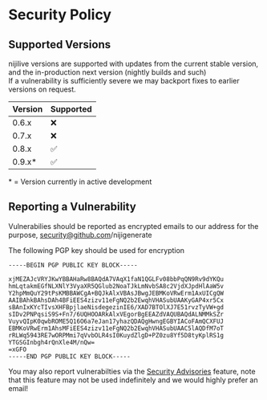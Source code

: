 # Security Policy

## Supported Versions

nijilive versions are supported with updates from the current stable version, and the in-production next version (nightly builds and such)  
If a vulnerability is sufficiently severe we may backport fixes to earlier versions on request.

| Version | Supported          |
| ------- | ------------------ |
| 0.6.x   | :x:                |
| 0.7.x   | :x:                |
| 0.8.x   | :white_check_mark: |
| 0.9.x*  | :white_check_mark: |

\* = Version currently in active development

## Reporting a Vulnerability

Vulnerabilies should be reported as encrypted emails to our address for the purpose, security@github.com/nijigenerate

The following PGP key should be used for encryption
```
-----BEGIN PGP PUBLIC KEY BLOCK-----
 
xjMEZAJcVRYJKwYBBAHaRw8BAQdA7VAqX1faN1QGLFv08bbPqQN9Rv9dYKQu
hmLqtakmEGfNLXNlY3VyaXR5QGlub2NoaTJkLmNvbSA8c2VjdXJpdHlAaW5v
Y2hpMmQuY29tPsKMBBAWCgA+BQJkAlxVBAsJBwgJEBMKoVRwErm1AxUICgQW
AAIBAhkBAhsDAh4BFiEES4zizv11eFgNQ2b2EwqhVHASubUAAKyGAP4xr5Cx
sBAnIxKYcTIvsXHFBpjlaeNisdegezinIE6/XAD7BTOlXJ7E51rvzTyVW+gd
sIDv2PNPqsiS9S+Fn7/6UQHOOARkAlxVEgorBgEEAZdVAQUBAQdALNMMkSZr
VuyvQIpK0qwbROME5Q16O6a7eJan17yhazQDAQgHwngEGBYIACoFAmQCXFUJ
EBMKoVRwErm1AhsMFiEES4zizv11eFgNQ2b2EwqhVHASubUAAC5lAQDfM7oT
rRLWq5943RE7wORPMmi7qVvbOLR4sI0KuydZlgD+PZ0zu8Yf5D8tyKplRS1g
YTGSGInbgh4rQnXle4M/nQw=
=xGFO
-----END PGP PUBLIC KEY BLOCK-----
```

You may also report vulnerabilties via the [Security Advisories](https://github.com/nijigenerate/nijilive/security/advisories/new) feature, note that this feature may not be used indefinitely and we would highly prefer an email!

